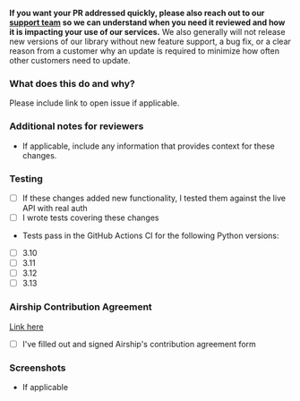 **If you want your PR addressed quickly, please also reach out to our [support team](https://support.airship.com/)
so we can understand when you need it reviewed and how it is impacting your use of our services.** We also generally
will not release new versions of our library without new feature support, a bug fix, or a clear reason from a customer
why an update is required to minimize how often other customers need to update.

### What does this do and why?
Please include link to open issue if applicable.

### Additional notes for reviewers
* If applicable, include any information that provides context for these changes.

### Testing
- [ ] If these changes added new functionality, I tested them against the live API with real auth
- [ ] I wrote tests covering these changes

* Tests pass in the GitHub Actions CI for the following Python versions:

- [ ] 3.10
- [ ] 3.11
- [ ] 3.12
- [ ] 3.13

### Airship Contribution Agreement
[Link here](https://docs.google.com/forms/d/e/1FAIpQLScErfiz-fXSPpVZ9r8Di2Tr2xDFxt5MgzUel0__9vqUgvko7Q/viewform)

- [ ] I've filled out and signed Airship's contribution agreement form

### Screenshots
* If applicable
